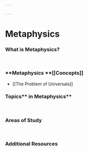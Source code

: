 ```yaml
---

---
```


# Metaphysics

### What is **Metaphysics?**

 

### **Metaphysics **[[Concepts]]

-   [[The Problem of Universals]]

### Topics** in Metaphysics**

 

### **Areas of Study**

 

### **Additional Resources**
